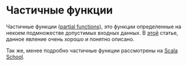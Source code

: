 Частичные функции
=================
Частичные функции ([partial functions][0]), это функции определенные на
некоем подмножестве допустимых входных данных. В [этой][1] статье,
данное явление очень хорошо и понятно описано.

Так же, менее подробно частичные функции рассмотрены на
[Scala School][2].

[0]: https://en.wikipedia.org/wiki/Partial_function
[1]: http://blog.bruchez.name/2011/10/scala-partial-functions-without-phd.html
[2]: https://twitter.github.io/scala_school/pattern-matching-and-functional-composition.html#PartialFunction